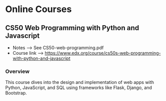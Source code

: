 # Online Courses

## CS50 Web Programming with Python and Javascript

- Notes --> See CS50-web-programming.pdf
- Course link --> https://www.edx.org/course/cs50s-web-programming-with-python-and-javascript
### Overview
This course dives into the design and implementation of web apps with Python, JavaScript, and SQL using frameworks like Flask, Django, and Bootstrap.
